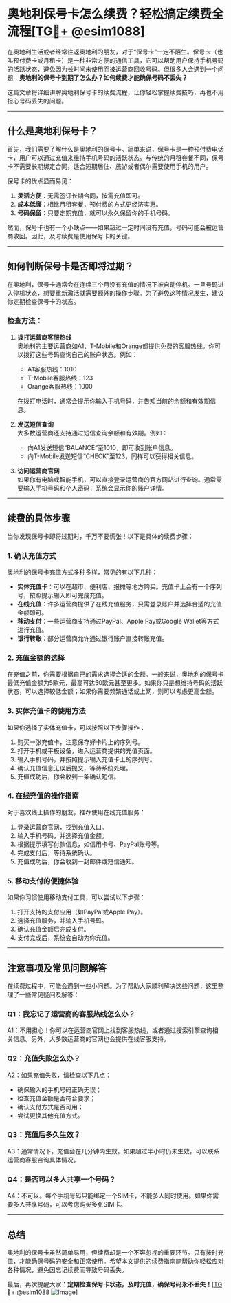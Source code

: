 # 奥地利保号卡怎么续费？轻松搞定续费全流程[[TG💪+ @esim1088](https://t.me/s/esim1088)]

在奥地利生活或者经常往返奥地利的朋友，对于“保号卡”一定不陌生。保号卡（也叫预付费卡或月租卡）是一种非常方便的通信工具，它可以帮助用户保持手机号码的活跃状态，避免因为长时间未使用而被运营商回收号码。但很多人会遇到一个问题：**奥地利的保号卡到期了怎么办？如何续费才能确保号码不丢失？**

这篇文章将详细讲解奥地利保号卡的续费流程，让你轻松掌握续费技巧，再也不用担心号码丢失的问题。

---

## 什么是奥地利保号卡？

首先，我们需要了解什么是奥地利的保号卡。简单来说，保号卡是一种预付费电话卡，用户可以通过充值来维持手机号码的活跃状态。与传统的月租套餐不同，保号卡不需要长期绑定合同，适合短期居住、旅游或者偶尔需要使用手机的用户。

保号卡的优点显而易见：
1. **灵活方便**：无需签订长期合同，按需充值即可。
2. **成本低廉**：相比月租套餐，预付费的方式更经济实惠。
3. **号码保留**：只要定期充值，就可以永久保留你的手机号码。

然而，保号卡也有一个小缺点——如果超过一定时间没有充值，号码可能会被运营商收回。因此，及时续费是使用保号卡的关键。

---

## 如何判断保号卡是否即将过期？

在奥地利，保号卡通常会在连续三个月没有充值的情况下被自动停机。一旦号码进入停机状态，想要重新激活就需要额外的操作步骤。为了避免这种情况发生，建议你定期检查保号卡的状态。

### 检查方法：
1. **拨打运营商客服热线**  
   奥地利的主要运营商如A1、T-Mobile和Orange都提供免费的客服热线。你可以拨打这些号码查询自己的账户状态。例如：
   - A1客服热线：1010
   - T-Mobile客服热线：123
   - Orange客服热线：1000

   在拨打电话时，通常会提示你输入手机号码，并告知当前的余额和有效期信息。

2. **发送短信查询**  
   大多数运营商还支持通过短信查询余额和有效期。例如：
   - 向A1发送短信“BALANCE”至1010，即可收到账户信息。
   - 向T-Mobile发送短信“CHECK”至123，同样可以获得相关信息。

3. **访问运营商官网**  
   如果你有电脑或智能手机，可以直接登录运营商的官方网站进行查询。通常需要输入手机号码和个人密码，系统会显示你的账户详情。

---

## 续费的具体步骤

当你发现保号卡即将过期时，千万不要慌张！以下是具体的续费步骤：

### 1. 确认充值方式
奥地利的保号卡充值方式多种多样，常见的有以下几种：
- **实体充值卡**：可以在超市、便利店、报摊等地方购买。充值卡上会有一个序列号，按照提示输入即可完成充值。
- **在线充值**：许多运营商提供了在线充值服务，只需登录账户并选择合适的充值金额即可。
- **移动支付**：一些运营商支持通过PayPal、Apple Pay或Google Wallet等方式进行充值。
- **银行转账**：部分运营商允许通过银行账户直接转账充值。

### 2. 充值金额的选择
在充值之前，你需要根据自己的需求选择合适的金额。一般来说，奥地利的保号卡最低充值金额为5欧元，最高可达50欧元甚至更多。如果你只是想维持号码的活跃状态，可以选择较低金额；如果你需要频繁通话或上网，则可以考虑更高金额。

### 3. 实体充值卡的使用方法
如果你选择了实体充值卡，可以按照以下步骤操作：
1. 购买一张充值卡，注意保存好卡片上的序列号。
2. 打开手机或平板设备，进入运营商提供的充值页面。
3. 输入手机号码，并按照提示输入充值卡上的序列号。
4. 确认充值信息无误后提交，等待系统处理。
5. 充值成功后，你会收到一条确认短信。

### 4. 在线充值的操作指南
对于喜欢线上操作的朋友，推荐使用在线充值服务：
1. 登录运营商官网，找到充值入口。
2. 输入手机号码，并选择充值金额。
3. 根据提示填写付款信息，如信用卡号、PayPal账号等。
4. 完成支付后，等待系统确认。
5. 充值成功后，你会收到一封邮件或短信通知。

### 5. 移动支付的便捷体验
如果你习惯使用移动支付工具，可以尝试以下步骤：
1. 打开支持的支付应用（如PayPal或Apple Pay）。
2. 选择充值服务，并输入手机号码。
3. 确认充值金额后完成支付。
4. 支付完成后，系统会自动为你充值。

---

## 注意事项及常见问题解答

在续费过程中，可能会遇到一些小问题。为了帮助大家顺利解决这些问题，这里整理了一些常见疑问及解答：

### Q1：我忘记了运营商的客服热线怎么办？
A1：不用担心！你可以在运营商官网上找到客服热线，或者通过搜索引擎查询相关信息。另外，大多数运营商的官网也会提供在线客服支持。

### Q2：充值失败怎么办？
A2：如果充值失败，请检查以下几点：
- 确保输入的手机号码正确无误；
- 检查充值金额是否符合要求；
- 确认支付方式是否可用；
- 尝试更换其他充值方式。

### Q3：充值后多久生效？
A3：通常情况下，充值会在几分钟内生效。如果超过半小时仍未生效，可以联系运营商客服咨询具体情况。

### Q4：是否可以多人共享一个号码？
A4：不可以。每个手机号码只能绑定一个SIM卡，不能多人同时使用。如果你需要多人共享号码，可以考虑购买多张SIM卡。

---

## 总结

奥地利的保号卡虽然简单易用，但续费却是一个不容忽视的重要环节。只有按时充值，才能确保号码的安全和正常使用。希望本文提供的续费指南能帮助你轻松应对各种情况，避免因忘记续费而导致号码丢失。

最后，再次提醒大家：**定期检查保号卡状态，及时充值，确保号码永不丢失！**[[TG💪+ @esim1088](https://t.me/s/esim1088) ![Image](https://i.postimg.cc/4NQfJmqS/Snipaste-2025-05-13-00-14-12.png)]
